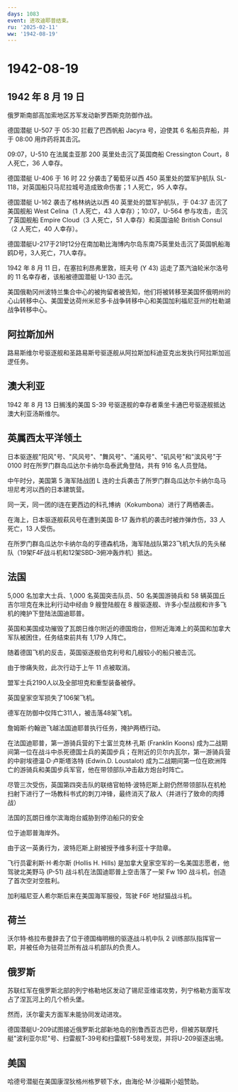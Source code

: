 ```yaml
---
days: 1083
event: 进攻迪耶普结束。
ru: '2025-02-11'
ww: '1942-08-19'
---
```


# 1942-08-19

## 1942 年 8 月 19 日

俄罗斯南部高加索地区苏军发动新罗西斯克防御作战。

德国潜艇 U-507 于 05:30 拦截了巴西帆船 Jacyra 号，迫使其 6
名船员弃船，并于 08:00 用炸药将其击沉。

09:07，U-510 在法属圭亚那 200 英里处击沉了英国商船 Cressington Court，8
人死亡，36 人幸存。

德国潜艇 U-406 于 16 时 22 分袭击了葡萄牙以西 450 英里处的盟军护航队
SL-118，对英国船只马尼拉城号造成致命伤害；1 人死亡，95 人幸存。

德国潜艇 U-162 袭击了格林纳达以西 40 英里处的盟军护航队，于 04:37
击沉了美国舰船 West Celina（1 人死亡，43 人幸存）；10:07，U-564
参与攻击，击沉了英国舰船 Empire Cloud（3 人死亡，51 人幸存）和英国油轮
British Consul（2 人死亡，40 人幸存）。

德国潜艇U-217于21时12分在南加勒比海博内尔岛东南75英里处击沉了英国帆船海鸥D号，3人死亡，71人幸存。

1942 年 8 月 11 日，在塞拉利昂弗里敦，班夫号 (Y 43)
运走了蒸汽油轮米尔洛号的 11 名幸存者，该船被德国潜艇 U-130 击沉。

美国俄勒冈州波特兰集合中心的被拘留者被告知，他们将被转移至美国怀俄明州的心山转移中心、美国爱达荷州米尼多卡战争转移中心和美国加利福尼亚州的杜勒湖战争转移中心。

## 阿拉斯加州

路易斯维尔号驱逐舰和圣路易斯号驱逐舰从阿拉斯加科迪亚克出发执行阿拉斯加巡逻任务。

## 澳大利亚

1942 年 8 月 13 日搁浅的美国 S-39
号驱逐舰的幸存者乘坐卡通巴号驱逐舰抵达澳大利亚汤斯维尔。

## 英属西太平洋领土

日本驱逐舰"阳风"号、"风风号"、"舞风号"、"浦风号"、"矶风号"和"滨风号"于
0100 时在所罗门群岛瓜达尔卡纳尔岛泰武角登陆，共有 916 名人员登陆。

中午时分，美国第 5 海军陆战团 L
连的士兵袭击了所罗门群岛瓜达尔卡纳尔岛马坦尼考河以西的日本建筑营。

同一天，同一团的I连在更西边的科孔博纳（Kokumbona）进行了两栖袭击。

在海上，日本驱逐舰萩风号在遭到美国 B-17 轰炸机的袭击时被炸弹炸伤，33
人死亡，13 人受伤。

在所罗门群岛瓜达尔卡纳尔岛的亨德森机场，海军陆战队第23飞机大队的先头梯队（19架F4F战斗机和12架SBD-3俯冲轰炸机）抵达。

## 法国

5,000 名加拿大士兵、1,000 名英国突击队员、50 名美国游骑兵和 58
辆英国丘吉尔坦克在朱比利行动中经由 9 艘登陆舰在 8
艘驱逐舰、许多小型战舰和许多飞机的掩护下登陆法国迪耶普。

英国和美国成功摧毁了瓦朗日维尔附近的德国炮台，但附近海滩上的英国和加拿大军队被困住，任务结束前共有
1,179 人阵亡。

随着德国飞机的反击，英国驱逐舰伯克利号和几艘较小的船只被击沉。

由于惨痛失败，此次行动于上午 11 点被取消。

盟军士兵2190人以及全部坦克和重型装备被俘。

英国皇家空军损失了106架飞机。

德军在防御中仅阵亡311人，被击落48架飞机。

詹姆斯·约翰逊飞越法国迪耶普执行任务，掩护两栖行动。

在法国迪耶普，第一游骑兵营的下士富兰克林·孔斯 (Franklin Koons)
成为二战期间第一位在战斗中杀死德国士兵的美国步兵；在附近的贝尔内瓦尔，第一游骑兵营的中尉埃德温·D·卢斯塔洛特
(Edwin.D. Loustalot)
成为二战期间第一位在欧洲阵亡的游骑兵和美国步兵军官，他在带领部队冲击敌方炮台时阵亡。

尽管三次受伤，英国第四突击队的联络官帕特·波特厄斯上尉仍然带领部队在机枪扫射下进行了一场教科书式的刺刀冲锋，最终消灭了敌人（并进行了致命的肉搏战）

法国的瓦朗日维尔滨海炮台威胁到停泊船只的安全

位于迪耶普海岸外。

由于这一英勇行为，波特厄斯上尉被授予维多利亚十字勋章。

飞行员霍利斯·H·希尔斯 (Hollis H. Hills)
是加拿大皇家空军的一名美国志愿者，他驾驶北美野马 (P-51)
战斗机在法国迪耶普上空击落了一架 Fw 190 战斗机，创造了首次空对空胜利。

加利福尼亚人希尔斯后来在美国海军服役，驾驶 F6F 地狱猫战斗机。

## 荷兰

沃尔特·格拉布曼辞去了位于德国梅明根的驱逐战斗机中队 2
训练部队指挥官一职，并被任命为驻荷兰所有战斗机部队的负责人。

## 俄罗斯

苏联红军在俄罗斯北部的列宁格勒地区发动了锡尼亚维诺攻势，列宁格勒方面军攻占了涅瓦河上的几个桥头堡。

然而，沃尔霍夫方面军未能协同发动进攻。

德国潜艇U-209试图接近俄罗斯北部新地岛的别鲁西亚古巴号，但被苏联摩托艇"波利亚尔尼"号、扫雷舰T-39号和扫雷舰T-58号发现，并将U-209驱逐出境。

## 美国

哈德号潜艇在美国康涅狄格州格罗顿下水，由海伦·M·沙福斯小姐赞助。